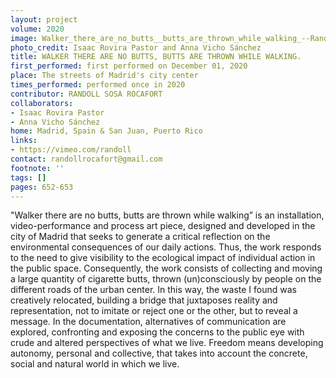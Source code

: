 ```yaml
---
layout: project
volume: 2020
image: Walker_there_are_no_butts__butts_are_thrown_while_walking_--Randoll_Sosa_Rocafort.jpg
photo_credit: Isaac Rovira Pastor and Anna Vicho Sánchez
title: WALKER THERE ARE NO BUTTS, BUTTS ARE THROWN WHILE WALKING.
first_performed: first performed on December 01, 2020
place: The streets of Madrid's city center
times_performed: performed once in 2020
contributor: RANDOLL SOSA ROCAFORT
collaborators:
- Isaac Rovira Pastor
- Anna Vicho Sánchez
home: Madrid, Spain & San Juan, Puerto Rico
links:
- https://vimeo.com/randoll
contact: randollrocafort@gmail.com
footnote: ''
tags: []
pages: 652-653
---
```



"Walker there are no butts, butts are thrown while walking” is an installation, video-performance and process art piece, designed and developed in the city of Madrid that seeks to generate a critical reflection on the environmental consequences of our daily actions. Thus, the work responds to the need to give visibility to the ecological impact of individual action in the public space. Consequently, the work consists of collecting and moving a large quantity of cigarette butts, thrown (un)consciously by people on the different roads of the urban center. In this way, the waste I found was creatively relocated, building a bridge that juxtaposes reality and representation, not to imitate or reject one or the other, but to reveal a message. In the documentation, alternatives of communication are explored, confronting and exposing the concerns to the public eye with crude and altered perspectives of what we live. Freedom means developing autonomy, personal and collective, that takes into account the concrete, social and natural world in which we live.
